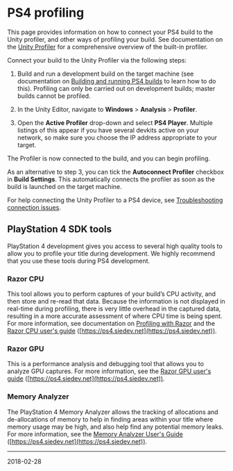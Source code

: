 # PS4 profiling

This page provides information on how to connect your PS4 build to the Unity profiler, and other ways of profiling your build. See documentation on the [Unity Profiler](https://docs.unity3d.com/Manual/Profiler.html) for a comprehensive overview of the built-in profiler.

Connect your build to the Unity Profiler via the following steps:

1. Build and run a development build on the target machine (see documentation on [Building and running PS4 builds](PS4BuildingampRunning) to learn how to do this). Profiling can only be carried out on development builds; master builds cannot be profiled.

2. In the Unity Editor, navigate to __Windows__ &gt; __Analysis__ &gt; __Profiler__.

3. Open the __Active Profiler__ drop-down and select __PS4 Player__. Multiple listings of this appear if you have several devkits active on your network, so make sure you choose the IP address appropriate to your target.

The Profiler is now connected to the build, and you can begin profiling.

As an alternative to step 3, you can tick the __Autoconnect Profiler__ checkbox in __Build Settings__. This automatically connects the profiler as soon as the build is launched on the target machine.

For help connecting the Unity Profiler to a PS4 device, see [Troubleshooting connection issues](PS4TroubleShooting#profiler).

## PlayStation 4 SDK tools

PlayStation 4 development gives you access to several high quality tools to allow you to profile your title during development. We highly recommend that you use these tools during PS4 development.

### Razor CPU

This tool allows you to perform captures of your build’s CPU activity, and then store and re-read that data. Because the information is not displayed in real-time during profiling, there is very little overhead in the captured data, resulting in a more accurate assessment of where CPU time is being spent. For more information, see documentation on [Profiling with Razor](PS4ProfilingWithRazor) and the [Razor CPU user's guide](https://ps4.siedev.net/resources/documents/SDK/latest/Razor_CPU-Users_Guide/__document_toc.html) ([https://ps4.siedev.net](https://ps4.siedev.net)).

### Razor GPU

This is a performance analysis and debugging tool that allows you to analyze GPU captures. For more information, see the [Razor GPU user's guide](https://ps4.siedev.net/resources/documents/SDK/latest/Razor_GPU-Users_Guide/__document_toc.html) ([https://ps4.siedev.net](https://ps4.siedev.net)).

### Memory Analyzer

The PlayStation 4 Memory Analyzer allows the tracking of allocations and de-allocations of memory to help in finding areas within your title where memory usage may be high, and also help find any potential memory leaks. For more information, see the [Memory Analyzer User's Guide](https://ps4.siedev.net/resources/documents/SDK/latest/Memory_Analyzer-Users_Guide/__document_toc.html) ([https://ps4.siedev.net](https://ps4.siedev.net)).

---
<span class="page-edit"> 2018-02-28  <!-- include IncludeTextNewPageSomeEdit --></span>